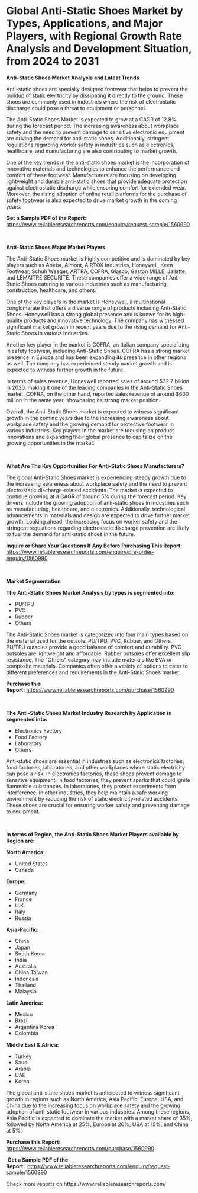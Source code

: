 <p><h1>Global Anti-Static Shoes Market by Types, Applications, and Major Players, with Regional Growth Rate Analysis and Development Situation, from 2024 to 2031</h1></p><p><strong>Anti-Static Shoes Market Analysis and Latest Trends</strong></p>
<p><p>Anti-static shoes are specially designed footwear that helps to prevent the buildup of static electricity by dissipating it directly to the ground. These shoes are commonly used in industries where the risk of electrostatic discharge could pose a threat to equipment or personnel.</p><p>The Anti-Static Shoes Market is expected to grow at a CAGR of 12.8% during the forecast period. The increasing awareness about workplace safety and the need to prevent damage to sensitive electronic equipment are driving the demand for anti-static shoes. Additionally, stringent regulations regarding worker safety in industries such as electronics, healthcare, and manufacturing are also contributing to market growth.</p><p>One of the key trends in the anti-static shoes market is the incorporation of innovative materials and technologies to enhance the performance and comfort of these footwear. Manufacturers are focusing on developing lightweight and durable anti-static shoes that provide adequate protection against electrostatic discharge while ensuring comfort for extended wear. Moreover, the rising adoption of online retail platforms for the purchase of safety footwear is also expected to drive market growth in the coming years.</p></p>
<p><strong>Get a Sample PDF of the Report:&nbsp;</strong> <a href="https://www.reliableresearchreports.com/enquiry/request-sample/1560990">https://www.reliableresearchreports.com/enquiry/request-sample/1560990</a></p>
<p>&nbsp;</p>
<p><strong>Anti-Static Shoes Major Market Players</strong></p>
<p><p>The Anti-Static Shoes market is highly competitive and is dominated by key players such as Abeba, Aimont, AIRTOX Industries, Honeywell, Keen Footwear, Schuh Weeger, ARTRA, COFRA, Giasco, Gaston MILLE, Jallatte, and LEMAITRE SECURITE. These companies offer a wide range of Anti-Static Shoes catering to various industries such as manufacturing, construction, healthcare, and others.</p><p>One of the key players in the market is Honeywell, a multinational conglomerate that offers a diverse range of products including Anti-Static Shoes. Honeywell has a strong global presence and is known for its high-quality products and innovative technology. The company has witnessed significant market growth in recent years due to the rising demand for Anti-Static Shoes in various industries.</p><p>Another key player in the market is COFRA, an Italian company specializing in safety footwear, including Anti-Static Shoes. COFRA has a strong market presence in Europe and has been expanding its presence in other regions as well. The company has experienced steady market growth and is expected to witness further growth in the future.</p><p>In terms of sales revenue, Honeywell reported sales of around $32.7 billion in 2020, making it one of the leading companies in the Anti-Static Shoes market. COFRA, on the other hand, reported sales revenue of around $600 million in the same year, showcasing its strong market position.</p><p>Overall, the Anti-Static Shoes market is expected to witness significant growth in the coming years due to the increasing awareness about workplace safety and the growing demand for protective footwear in various industries. Key players in the market are focusing on product innovations and expanding their global presence to capitalize on the growing opportunities in the market.</p></p>
<p>&nbsp;</p>
<p><strong>What Are The Key Opportunities For Anti-Static Shoes Manufacturers?</strong></p>
<p><p>The global Anti-Static Shoes market is experiencing steady growth due to the increasing awareness about workplace safety and the need to prevent electrostatic discharge-related accidents. The market is expected to continue growing at a CAGR of around 5% during the forecast period. Key drivers include the growing adoption of anti-static shoes in industries such as manufacturing, healthcare, and electronics. Additionally, technological advancements in materials and design are expected to drive further market growth. Looking ahead, the increasing focus on worker safety and the stringent regulations regarding electrostatic discharge prevention are likely to fuel the demand for anti-static shoes in the future.</p></p>
<p><strong>Inquire or Share Your Questions If Any Before Purchasing This Report:</strong> <a href="https://www.reliableresearchreports.com/enquiry/pre-order-enquiry/1560990">https://www.reliableresearchreports.com/enquiry/pre-order-enquiry/1560990</a></p>
<p>&nbsp;</p>
<p><strong>Market Segmentation</strong></p>
<p><strong>The Anti-Static Shoes Market Analysis by types is segmented into:</strong></p>
<p><ul><li>PU/TPU</li><li>PVC</li><li>Rubber</li><li>Others</li></ul></p>
<p><p>The Anti-Static Shoes market is categorized into four main types based on the material used for the outsole: PU/TPU, PVC, Rubber, and Others. PU/TPU outsoles provide a good balance of comfort and durability. PVC outsoles are lightweight and affordable. Rubber outsoles offer excellent slip resistance. The "Others" category may include materials like EVA or composite materials. Companies often offer a variety of options to cater to different preferences and requirements in the Anti-Static Shoes market.</p></p>
<p><strong>Purchase this Report:&nbsp;</strong><a href="https://www.reliableresearchreports.com/purchase/1560990">https://www.reliableresearchreports.com/purchase/1560990</a></p>
<p>&nbsp;</p>
<p><strong>The Anti-Static Shoes Market Industry Research by Application is segmented into:</strong></p>
<p><ul><li>Electronics Factory</li><li>Food Factory</li><li>Laboratory</li><li>Others</li></ul></p>
<p><p>Anti-static shoes are essential in industries such as electronics factories, food factories, laboratories, and other workplaces where static electricity can pose a risk. In electronics factories, these shoes prevent damage to sensitive equipment. In food factories, they prevent sparks that could ignite flammable substances. In laboratories, they protect experiments from interference. In other industries, they help maintain a safe working environment by reducing the risk of static electricity-related accidents. These shoes are crucial for ensuring worker safety and preventing damage to equipment.</p></p>
<p>&nbsp;</p>
<p><strong>In terms of Region, the Anti-Static Shoes Market Players available by Region are:</strong></p>
<p>
    <p> <strong> North America: </strong>
        <ul>
            <li>United States</li>
            <li>Canada</li>
        </ul>
        </p> 
    <p> <strong> Europe: </strong>
        <ul>
            <li>Germany</li>
            <li>France</li>
            <li>U.K.</li>
            <li>Italy</li>
            <li>Russia</li>
        </ul>
        </p> 
    <p> <strong> Asia-Pacific: </strong>
        <ul>
            <li>China</li>
            <li>Japan</li>
            <li>South Korea</li>
            <li>India</li>
            <li>Australia</li>
            <li>China Taiwan</li>
            <li>Indonesia</li>
            <li>Thailand</li>
            <li>Malaysia</li>
        </ul>
        </p> 
    <p> <strong> Latin America: </strong>
        <ul>
            <li>Mexico</li>
            <li>Brazil</li>
            <li>Argentina Korea</li>
            <li>Colombia</li>
        </ul>
        </p> 
    <p> <strong> Middle East & Africa: </strong>
        <ul>
            <li>Turkey</li>
            <li>Saudi</li>
            <li>Arabia</li>
            <li>UAE</li>
            <li>Korea</li>
        </ul>
    </p>
    </p>
<p><p>The global anti-static shoes market is anticipated to witness significant growth in regions such as North America, Asia Pacific, Europe, USA, and China due to the increasing focus on workplace safety and the growing adoption of anti-static footwear in various industries. Among these regions, Asia Pacific is expected to dominate the market with a market share of 35%, followed by North America at 25%, Europe at 20%, USA at 15%, and China at 5%.</p></p>
<p><strong>Purchase this Report: </strong><a href="https://www.reliableresearchreports.com/purchase/1560990">https://www.reliableresearchreports.com/purchase/1560990</a></p>
<p>&nbsp;<strong>Get a Sample PDF of the Report:&nbsp;&nbsp;</strong><a href="https://www.reliableresearchreports.com/enquiry/request-sample/1560990">https://www.reliableresearchreports.com/enquiry/request-sample/1560990</a></p>
<p><strong></strong></p>
<p>Check more reports on https://www.reliableresearchreports.com/</p>